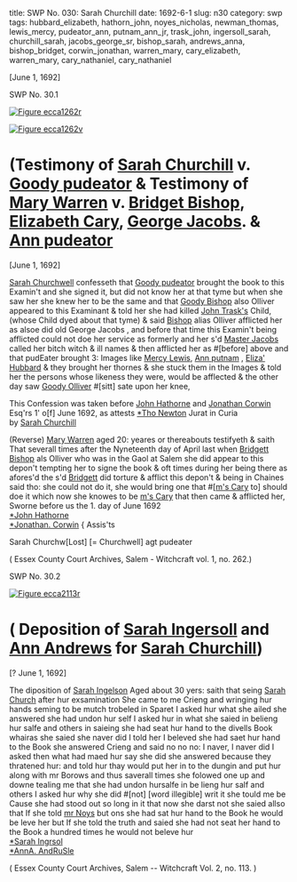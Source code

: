 title: SWP No. 030: Sarah Churchill
date: 1692-6-1
slug: n30
category: swp
tags: hubbard_elizabeth, hathorn_john, noyes_nicholas, newman_thomas, lewis_mercy, pudeator_ann, putnam_ann_jr, trask_john, ingersoll_sarah, churchill_sarah, jacobs_george_sr, bishop_sarah, andrews_anna, bishop_bridget, corwin_jonathan, warren_mary, cary_elizabeth, warren_mary, cary_nathaniel, cary_nathaniel




[June 1, 1692]

<div markdown class="doc" id="n30.1">

<div class="doc_id">SWP No. 30.1</div>


<span markdown class="figure">[![Figure ecca1262r](archives/ecca/thumb/ecca1262r.jpg)](archives/ecca/large/ecca1262r.jpg)</span>

<span markdown class="figure">[![Figure ecca1262v](archives/ecca/thumb/ecca1262v.jpg)](archives/ecca/large/ecca1262v.jpg)</span>

# (Testimony of [Sarah Churchill](/tag/churchill_sarah.html) v. [Goody pudeator](/tag/pudeator_ann.html) & Testimony of [Mary Warren](/tag/warren_mary.html) v. [Bridget Bishop](/tag/bishop_sarah.html), [Elizabeth Cary](/tag/cary_elizabeth.html), [George Jacobs](/tag/JAcobs_george_sr.html). & [Ann pudeator](/tag/pudeator_ann.html)

[June 1, 1692]

[Sarah Churchwell](/tag/churchill_sarah.html) confesseth that [Goody pudeator](/tag/pudeator_ann.html) brought the  book to this Examin't and she signed it, but did not know her at  that tyme but when she saw her she knew her to be the same and  that [Goody Bishop](/tag/bishop_sarah.html) also Olliver appeared to this Examinant & told her  she had killed [John Trask's](/tag/trask_john.html) Child, (whose Child dyed about that tyme) & said [Bishop](/tag/bishop_sarah.html) alias Olliver afflicted her as alsoe did old George  Jacobs , and before that time this Examin't being afflicted could not  doe her service as formerly and her s'd [Master Jacobs](/tag/jacobs_george_sr.html) called her bitch  witch & ill names & then afflicted her as #[before] above and that  pudEater brought 3: Images like [Mercy Lewis](/tag/lewis_mercy.html), [Ann putnam](/tag/putnam_ann_jr.html) , [Eliza' Hubbard](/tag/hubbard_elizabeth.html) & they brought her thornes & she stuck them in the Images  & told her the persons whose likeness they were, would be afflected  & the other day saw [Goody Olliver](/tag/bishop_bridget.html) #[sitt] sate upon her knee,

This Confession was taken before [John Hathorne](/tag/hathorn_john.html) 
and [Jonathan Corwin](/tag/corwin_jonathan.html) Esq'rs 1' o[f] June 1692, as attests
      [*Tho Newton](/tag/newman_thomas.html) 
                                                         Jurat in Curia  
                                                         by [Sarah Churchill](/tag/churchill_sarah.html) 

(Reverse) [Mary Warren](/tag/warren_mary.html) aged 20: yeares or thereabouts testifyeth & saith That  severall times after the Nyneteenth day of April last when [Bridgett Bishop](/tag/bishop_bridget.html)  als Olliver who was in the Gaol at Salem she did appear to  this depon't tempting her to signe the book & oft times during her  being there as afores'd the s'd [Bridgett](/tag/bishop_bridget.html) did torture & afflict this  depon't & being in Chaines said tho: she could not do it, she would  bring one that #[[m's Cary](/tag/cary_nathaniel.html) to] should doe it which now she knowes to be  [m's Cary](/tag/cary_nathaniel.html) that then came & afflicted her,
Sworne before us the 1. day of June 1692   
                                          [*John Hathorne](/tag/hathorn_john.html)  
                                          [*Jonathan. Corwin](/tag/corwin_jonathan.html) {  Assis'ts 

Sarah Churchw[Lost] [= Churchwell] 
agt pudeater 
 
( Essex County Court Archives, Salem - Witchcraft vol. 1, no. 262.)


</div>



<div markdown class="doc" id="n30.2">

<div class="doc_id">SWP No. 30.2</div>


<span markdown class="figure">[![Figure ecca2113r](archives/ecca/thumb/ecca2113r.jpg)](archives/ecca/large/ecca2113r.jpg)</span>

# ( Deposition of [Sarah Ingersoll](/tag/ingersoll_sarah.html) and [Ann Andrews](/tag/andrews_anna.html) for [Sarah Churchill](/tag/churchill_sarah.html))

[? June 1, 1692]

The diposition of [Sarah Ingelson](/tag/ingersoll_sarah.html) Aged about 30 yers: saith that  seing [Sarah Church](/tag/churchill_sarah.html) after hur exsamination She came to me Crieng  and wringing hur hands seming to be mutch trobeled in Sparet I  asked hur what she ailed she answered she had undon hur self I asked  hur in what she saied in belieng hur salfe and others in saieing she   had seat hur hand to the divells Book whairas she saied she naver did  I told her I beleved she had saet hur hand to the Book she answered Crieng and said no no no: I naver, I naver did I asked then what had  maed hur say she did she answered because they thratened hur: and  told hur thay would put her in to the dungin and put hur along with  mr Borows and thus saverall times she folowed one up and downe  tealing me that she had undon hursalfe in be lieng hur salf and others  I asked hur why she did #[not] [word illegible] writ it she tould me be Cause she had stood out so long in it that now she darst not she saied allso that If she told [mr Noys](/tag/noyes_nicholas.html) but ons she had sat hur hand to the Book he would be leve  her but If she told the truth and saied she had not seat her hand to the Book a hundred times he would not beleve hur  
                                              [*Sarah Ingrsol](/tag/ingersoll_sarah.html)  
                                              [*AnnA. AndRuSle](/tag/andrews_anna.html) 

( Essex County Court Archives, Salem -- Witchcraft Vol. 2, no. 113. )

</div>
